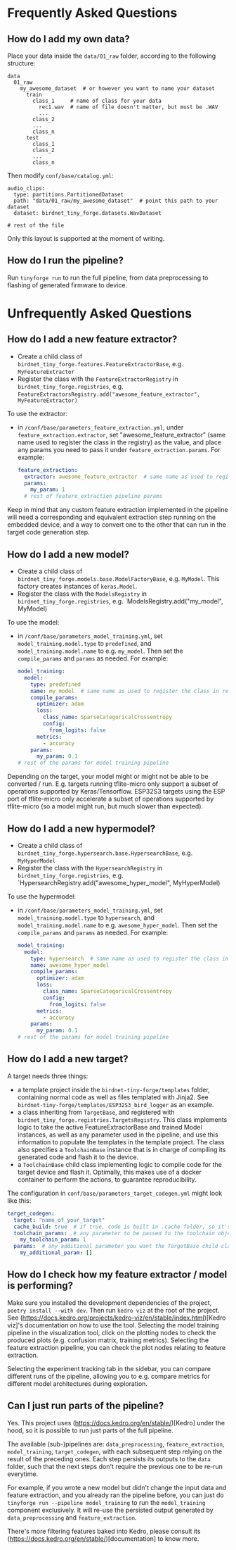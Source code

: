 # Frequently Asked Questions

## How do I add my own data?
Place your data inside the `data/01_raw` folder, according to the following structure:
```
data
  01_raw
    my_awesome_dataset  # or however you want to name your dataset
      train
        class_1     # name of class for your data
          rec1.wav  # name of file doesn't matter, but must be .WAV
          ...
        class_2
        ...
        class_n
      test
        class_1
        class_2
        ...
        class_n
```

Then modify `conf/base/catalog.yml`:
```
audio_clips:
  type: partitions.PartitionedDataset
  path: "data/01_raw/my_awesome_dataset"  # point this path to your dataset
  dataset: birdnet_tiny_forge.datasets.WavDataset
  
# rest of the file  
```

Only this layout is supported at the moment of writing.

## How do I run the pipeline?
Run 
```tinyforge run```
to run the full pipeline, from data preprocessing to flashing of generated firmware to device.

# Unfrequently Asked Questions

## How do I add a new feature extractor?
- Create a child class of `birdnet_tiny_forge.features.FeatureExtractorBase`, e.g. `MyFeatureExtractor`
- Register the class with the `FeatureExtractorRegistry` in `birdnet_tiny_forge.registries`, e.g. `FeatureExtractorsRegistry.add("awesome_feature_extractor", MyFeatureExtractor)`

To use the extractor:
- in `/conf/base/parameters_feature_extraction.yml`, under `feature_extraction.extractor`, set "awesome_feature_extractor" (same name used to register the class in the registry) as the value, and place any params you need to pass it under `feature_extraction.params`. For example:
  ```yaml
  feature_extraction:        
    extractor: awesome_feature_extractor  # same name as used to register class in registry
    params:
      my_param: 1
    # rest of feature_extraction pipeline params
  ```
  
Keep in mind that any custom feature extraction implemented in the pipeline will need a corresponding and equivalent extraction step running on the embedded device, and a way to convert one to the other that can run in the target code generation step. 

## How do I add a new model?
- Create a child class of `birdnet_tiny_forge.models.base.ModelFactoryBase`, e.g. `MyModel`. This factory creates instances of `keras.Model`.
- Register the class with the `ModelsRegistry` in `birdnet_tiny_forge.registries`, e.g. `ModelsRegistry.add("my_model", MyModel)

To use the model:
- in `/conf/base/parameters_model_training.yml`, set `model_training.model.type` to `predefined`, and `model_training.model.name` to e.g. `my_model`. Then set the `compile_params` and `params` as needed. For example:
  ```yaml
  model_training:  
    model:
      type: predefined
      name: my_model  # same name as used to register the class in registry
      compile_params:
        optimizer: adam
        loss:
          class_name: SparseCategoricalCrossentropy
          config:
            from_logits: false
        metrics:
          - accuracy
      params:
        my_param: 0.1
  # rest of the params for model training pipeline
  ```
  
Depending on the target, your model might or might not be able to be converted / run. E.g. targets running tflite-micro only support a subset of operations supported by Keras/Tensorflow. ESP32S3 targets using the ESP port of tflite-micro only accelerate a subset of operations supported by tflite-micro (so a model might run, but much slower than expected).

## How do I add a new hypermodel?
- Create a child class of `birdnet_tiny_forge.hypersearch.base.HypersearchBase`, e.g. `MyHyperModel`
- Register the class with the `HypersearchRegistry` in `birdnet_tiny_forge.registries`, e.g. `HypersearchRegistry.add("awesome_hyper_model", MyHyperModel)

To use the hypermodel:
- in `/conf/base/parameters_model_training.yml`, set `model_training.model.type` to `hypersearch`, and `model_training.model.name` to e.g. `awesome_hyper_model`. Then set the `compile_params` and `params` as needed. For example:
  ```yaml
  model_training:  
    model:
      type: hypersearch  # same name as used to register the class in registry
      name: awesome_hyper_model
      compile_params:
        optimizer: adam
        loss:
          class_name: SparseCategoricalCrossentropy
          config:
            from_logits: false
        metrics:
          - accuracy
      params:
        my_param: 0.1
  # rest of the params for model training pipeline
  ```

## How do I add a new target?
A target needs three things:
- a template project inside the `birdnet-tiny-forge/templates` folder, containing normal code as well as files templated with Jinja2. See `birdnet-tiny-forge/templates/ESP32S3_bird_logger` as an example.
- a class inheriting from `TargetBase`, and registered with `birdnet_tiny_forge.registries.TargetsRegistry`. This class implements logic to take the active FeatureExtractorBase and trained Model instances, as well as any parameter used in the pipeline, and use this information to populate the templates in the template project. The class also specifies a `ToolchainBase` instance that is in charge of compiling its generated code and flash it to the device.
- a `ToolchainBase` child class implementing logic to compile code for the target device and flash it. Optimally, this makes use of a docker container to perform the actions, to guarantee reproducibility. 

The configuration in `conf/base/parameters_target_codegen.yml` might look like this:
```yaml
target_codegen:
  target: "name_of_your_target"
  cache_build: true  # if true, code is built in .cache folder, so it's not rebuilt from scratch every time
  toolchain_params:  # any parameter to be passed to the toolchain object at construction
    my_toolchain_param: 1
  params:  # any additional parameter you want the TargetBase child class to have access to during code gen     
    my_additional_param: []
```

## How do I check how my feature extractor / model is performing?

Make sure you installed the development dependencies of the project,  ```poetry install --with dev```.
Then run `kedro viz` at the root of the project. See (https://docs.kedro.org/projects/kedro-viz/en/stable/index.html)[Kedro viz]'s documentation on how to use the tool.
Selecting the model training pipeline in the visualization tool, click on the plotting nodes to check the produced plots (e.g. confusion matrix, training metrics). Selecting the feature extraction pipeline, you can check the plot nodes relating to feature extraction.

Selecting the experiment tracking tab in the sidebar, you can compare different runs of the pipeline, allowing you to e.g. compare metrics for different model architectures during exploration.

## Can I just run parts of the pipeline?
Yes. This project uses (https://docs.kedro.org/en/stable/)[Kedro] under the hood, so it is possible to run just parts of the full pipeline. 

The available (sub-)pipelines are:
`data_preprocessing`, `feature_extraction`, `model_training`, `target_codegen`, with each subsequent step relying on the result of the preceding ones. Each step persists its outputs to the `data` folder, such that the next steps don't require the previous one to be re-run everytime.

For example, if you wrote a new model but didn't change the input data and feature extraction, and you already ran the pipeline before, you can just do `tinyforge run --pipeline model_training` to run the `model_training` component exclusively. It will re-use the persisted output generated by `data_preprocessing` and `feature_extraction`.

There's more filtering features baked into Kedro, please consult its (https://docs.kedro.org/en/stable/)[documentation] to know more.